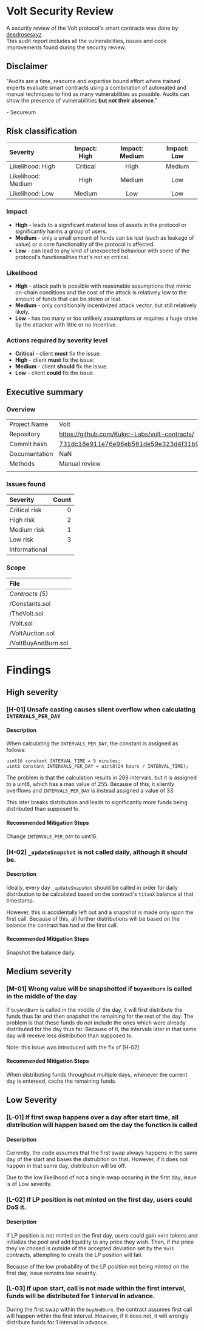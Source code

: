 # Volt Security Review

A security review of the Volt protocol's smart contracts was done by [deadrosesxyz](https://twitter.com/deadrosesxyz). \
This audit report includes all the vulnerabilities, issues and code improvements found during the security review.

## Disclaimer

"Audits are a time, resource and expertise bound effort where trained experts evaluate smart
contracts using a combination of automated and manual techniques to find as many vulnerabilities
as possible. Audits can show the presence of vulnerabilities **but not their absence**."

\- Secureum

## Risk classification

| Severity           | Impact: High | Impact: Medium | Impact: Low |
| :----------------- | :----------: | :------------: | :---------: |
| Likelihood: High   |   Critical   |      High      |   Medium    |
| Likelihood: Medium |     High     |     Medium     |     Low     |
| Likelihood: Low    |    Medium    |      Low       |     Low     |

### Impact

- **High** - leads to a significant material loss of assets in the protocol or significantly harms a group of users.
- **Medium** - only a small amount of funds can be lost (such as leakage of value) or a core functionality of the protocol is affected.
- **Low** - can lead to any kind of unexpected behaviour with some of the protocol's functionalities that's not so critical.

### Likelihood

- **High** - attack path is possible with reasonable assumptions that mimic on-chain conditions and the cost of the attack is relatively low to the amount of funds that can be stolen or lost.
- **Medium** - only conditionally incentivized attack vector, but still relatively likely.
- **Low** - has too many or too unlikely assumptions or requires a huge stake by the attacker with little or no incentive.

### Actions required by severity level

- **Critical** - client **must** fix the issue.
- **High** - client **must** fix the issue.
- **Medium** - client **should** fix the issue.
- **Low** - client **could** fix the issue.

## Executive summary

### Overview

|               |                                                                                              |
| :------------ | :------------------------------------------------------------------------------------------- |
| Project Name  | Volt                                                                                       |
| Repository    | https://github.com/Kuker-Labs/volt-contracts/                                             |
| Commit hash   | [731dc18e911e76e96eb561de59e323d4f31b9fae](https://github.com/Kuker-Labs/volt-contracts/tree/731dc18e911e76e96eb561de59e323d4f31b9fae) |
| Documentation | NaN                                |
| Methods       | Manual review                                                                                |
|               |


### Issues found

| Severity      |                                                     Count |
| :------------ | --------------------------------------------------------: |
| Critical risk |   0|
| High risk     |       2|
| Medium risk   |     1 |
| Low risk      |       3 |
| Informational |  |

### Scope

| File                                                                                                    | 
| :------------------------------------------------------------------------------------------------------ | 
| _Contracts (5)_                                                  |
| /Constants.sol |
| /TheVolt.sol |
| /Volt.sol |
| /VoltAuction.sol |
| /VoltBuyAndBurn.sol |


# Findings


## High severity

### [H-01] Unsafe casting causes silent overflow when calculating `INTERVALS_PER_DAY`

#### **Description**

When calculating the `INTERVALS_PER_DAY`, the constant is assigned as follows:

```solidity
uint16 constant INTERVAL_TIME = 5 minutes;
uint8 constant INTERVALS_PER_DAY = uint8(24 hours / INTERVAL_TIME);
```

The problem is that the calculation results in 288 intervals, but it is assigned to a uint8, which has a max value of 255. Because of this, it silently overflows and `INTERVALS_PER_DAY` is instead assigned a value of 33.

This later breaks distribution and leads to significantly more funds being distributed than supposed to.

#### **Recommended Mitigation Steps**
Change `INTERVALS_PER_DAY` to uint16.


### [H-02] `_updateSnapshot` is not called daily, although it should be.

#### **Description** 

Ideally, every day `_updateSnapshot` should be called in order for daily distribution to be calculated based on the contract's `titanX` balance at that timestamp. 

However, this is accidentally left out and a snapshot is made only upon the first call. Because of this, all further distributions will be based on the balance the contract has had at the first call.


#### **Recommended Mitigation Steps**
Snapshot the balance daily.


## Medium severity

### [M-01] Wrong value will be snapshotted if `buyandburn` is called in the middle of the day

If `buyAndBurn` is called in the middle of the day, it will first distribute the funds thus far and then snapshot the remaining for the rest of the day. The problem is that these funds do not include the ones which were already distributed for the day thus far. Because of it, the intervals later in that same day will receive less distribution than supposed to.

Note: this issue was introduced with the fix of [H-02]

#### **Recommended Mitigation Steps**
When distributing funds throughout multiple days, whenever the current day is entereed, cache the remaining funds.


## Low Severity

### [L-01] If first swap happens over a day after start time, all distribution will happen based om the day the function is called 

#### **Description**
Currently, the code assumes that the first swap always happens in the same day of the start and bases the distrubiton on that. However, if it does not happen in that same day, distribution will be off.

Due to the low likelihood of not a single swap occuring in the first day, issue is of Low severity.


### [L-02] If LP position is not minted on the first day, users could DoS it.

#### **Description**

If LP position is not minted on the first day, users could gain `Volt` tokens and initialize the pool and add liquidity to any price they wish. Then, if the price they've chosed is outside of the accepted deviation set by the `Volt` contracts, attempting to create the LP position will fail.

Because of the low probability of the LP position not being minted on the first day, issue remains low severity.


### [L-03] If upon start, call is not made within the first interval, funds will be distributed for 1 interval in advance.

During the first swap within the `buyAndBurn`, the contract assumes first call will happen within the first interval. However, if it does not, it will wrongly distribute funds for 1 interval in advance.

